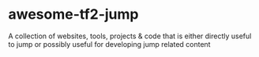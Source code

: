 # awesome-tf2-jump
A collection of websites, tools, projects &amp; code that is either directly useful to jump or possibly useful for developing jump related content
